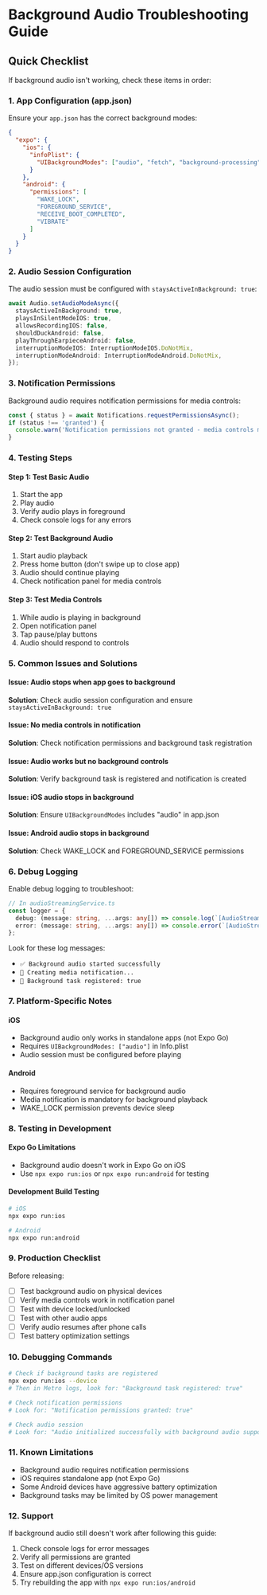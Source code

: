 # Background Audio Troubleshooting Guide

## Quick Checklist

If background audio isn't working, check these items in order:

### 1. App Configuration (app.json)
Ensure your `app.json` has the correct background modes:

```json
{
  "expo": {
    "ios": {
      "infoPlist": {
        "UIBackgroundModes": ["audio", "fetch", "background-processing"]
      }
    },
    "android": {
      "permissions": [
        "WAKE_LOCK",
        "FOREGROUND_SERVICE",
        "RECEIVE_BOOT_COMPLETED",
        "VIBRATE"
      ]
    }
  }
}
```

### 2. Audio Session Configuration
The audio session must be configured with `staysActiveInBackground: true`:

```typescript
await Audio.setAudioModeAsync({
  staysActiveInBackground: true,
  playsInSilentModeIOS: true,
  allowsRecordingIOS: false,
  shouldDuckAndroid: false,
  playThroughEarpieceAndroid: false,
  interruptionModeIOS: InterruptionModeIOS.DoNotMix,
  interruptionModeAndroid: InterruptionModeAndroid.DoNotMix,
});
```

### 3. Notification Permissions
Background audio requires notification permissions for media controls:

```typescript
const { status } = await Notifications.requestPermissionsAsync();
if (status !== 'granted') {
  console.warn('Notification permissions not granted - media controls may not work');
}
```

### 4. Testing Steps

#### Step 1: Test Basic Audio
1. Start the app
2. Play audio
3. Verify audio plays in foreground
4. Check console logs for any errors

#### Step 2: Test Background Audio
1. Start audio playback
2. Press home button (don't swipe up to close app)
3. Audio should continue playing
4. Check notification panel for media controls

#### Step 3: Test Media Controls
1. While audio is playing in background
2. Open notification panel
3. Tap pause/play buttons
4. Audio should respond to controls

### 5. Common Issues and Solutions

#### Issue: Audio stops when app goes to background
**Solution**: Check audio session configuration and ensure `staysActiveInBackground: true`

#### Issue: No media controls in notification
**Solution**: Check notification permissions and background task registration

#### Issue: Audio works but no background controls
**Solution**: Verify background task is registered and notification is created

#### Issue: iOS audio stops in background
**Solution**: Ensure `UIBackgroundModes` includes "audio" in app.json

#### Issue: Android audio stops in background
**Solution**: Check WAKE_LOCK and FOREGROUND_SERVICE permissions

### 6. Debug Logging

Enable debug logging to troubleshoot:

```typescript
// In audioStreamingService.ts
const logger = {
  debug: (message: string, ...args: any[]) => console.log(`[AudioStreamingService] ${message}`, ...args),
  error: (message: string, ...args: any[]) => console.error(`[AudioStreamingService] ${message}`, ...args),
};
```

Look for these log messages:
- `✅ Background audio started successfully`
- `🎵 Creating media notification...`
- `🎵 Background task registered: true`

### 7. Platform-Specific Notes

#### iOS
- Background audio only works in standalone apps (not Expo Go)
- Requires `UIBackgroundModes: ["audio"]` in Info.plist
- Audio session must be configured before playing

#### Android
- Requires foreground service for background audio
- Media notification is mandatory for background playback
- WAKE_LOCK permission prevents device sleep

### 8. Testing in Development

#### Expo Go Limitations
- Background audio doesn't work in Expo Go on iOS
- Use `npx expo run:ios` or `npx expo run:android` for testing

#### Development Build Testing
```bash
# iOS
npx expo run:ios

# Android  
npx expo run:android
```

### 9. Production Checklist

Before releasing:
- [ ] Test background audio on physical devices
- [ ] Verify media controls work in notification panel
- [ ] Test with device locked/unlocked
- [ ] Test with other audio apps
- [ ] Verify audio resumes after phone calls
- [ ] Test battery optimization settings

### 10. Debugging Commands

```bash
# Check if background tasks are registered
npx expo run:ios --device
# Then in Metro logs, look for: "Background task registered: true"

# Check notification permissions
# Look for: "Notification permissions granted: true"

# Check audio session
# Look for: "Audio initialized successfully with background audio support"
```

### 11. Known Limitations

- Background audio requires notification permissions
- iOS requires standalone app (not Expo Go)
- Some Android devices have aggressive battery optimization
- Background tasks may be limited by OS power management

### 12. Support

If background audio still doesn't work after following this guide:

1. Check console logs for error messages
2. Verify all permissions are granted
3. Test on different devices/OS versions
4. Ensure app.json configuration is correct
5. Try rebuilding the app with `npx expo run:ios/android` 